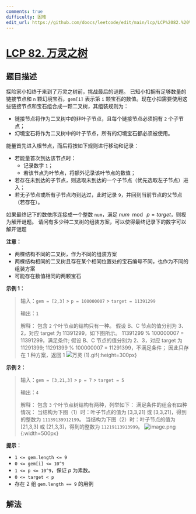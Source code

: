 ```yaml
---
comments: true
difficulty: 困难
edit_url: https://github.com/doocs/leetcode/edit/main/lcp/LCP%2082.%20%E4%B8%87%E7%81%B5%E4%B9%8B%E6%A0%91/README.md
---
```


<!-- problem:start -->

# [LCP 82. 万灵之树](https://leetcode.cn/problems/cnHoX6)

## 题目描述

<!-- description:start -->

探险家小扣终于来到了万灵之树前，挑战最后的谜题。
已知小扣拥有足够数量的链接节点和 `n` 颗幻境宝石，`gem[i]` 表示第 `i` 颗宝石的数值。现在小扣需要使用这些链接节点和宝石组合成一颗二叉树，其组装规则为：

-   链接节点将作为二叉树中的非叶子节点，且每个链接节点必须拥有 `2` 个子节点；
-   幻境宝石将作为二叉树中的叶子节点，所有的幻境宝石都必须被使用。

能量首先进入根节点，而后将按如下规则进行移动和记录：

-   若能量首次到达该节点时：
    -   记录数字 `1`；
    -   若该节点为叶节点，将额外记录该叶节点的数值；
-   若存在未到达的子节点，则选取未到达的一个子节点（优先选取左子节点）进入；
-   若无子节点或所有子节点均到达过，此时记录 `9`，并回到当前节点的父节点（若存在）。

如果最终记下的数依序连接成一个整数 `num`，满足 $num \mod~p=target$，则视为解开谜题。
请问有多少种二叉树的组装方案，可以使得最终记录下的数字可以解开谜题

**注意：**

-   两棵结构不同的二叉树，作为不同的组装方案
-   两棵结构相同的二叉树且存在某个相同位置处的宝石编号不同，也作为不同的组装方案
-   可能存在数值相同的两颗宝石

**示例 1：**

> 输入：`gem = [2,3]` > `p = 100000007` > `target = 11391299`
>
> 输出：`1`
>
> 解释：
> 包含 `2` 个叶节点的结构只有一种。
> 假设 B、C 节点的值分别为 3、2，对应 target 为 11391299，如下图所示。
> 11391299 % 100000007 = 11391299，满足条件;
> 假设 B、C 节点的值分别为 2、3，对应 target 为 11291399;
> 11291399 % 100000007 = 11291399，不满足条件；
> 因此只存在 1 种方案，返回 1
> ![万灵 (1).gif](<https://fastly.jsdelivr.net/gh/doocs/leetcode@main/lcp/LCP%2082.%20%E4%B8%87%E7%81%B5%E4%B9%8B%E6%A0%91/images/1682397079-evMssw-%E4%B8%87%E7%81%B5%20(1).gif>){:height=300px}

**示例 2：**

> 输入：`gem = [3,21,3]` > `p = 7` > `target = 5`
>
> 输出：`4`
>
> 解释：
> 包含 `3` 个叶节点树结构有两种，列举如下：
> 满足条件的组合有四种情况：
> 当结构为下图（1）时：叶子节点的值为 [3,3,21] 或 [3,3,21]，得到的整数为 `11139139912199`。
> 当结构为下图（2）时：叶子节点的值为 [21,3,3] 或 [21,3,3]，得到的整数为 `11219113913999`。
> ![image.png](https://fastly.jsdelivr.net/gh/doocs/leetcode@main/lcp/LCP%2082.%20%E4%B8%87%E7%81%B5%E4%B9%8B%E6%A0%91/images/1682322894-vfqJIV-image.png){:width=500px}

**提示：**

-   `1 <= gem.length <= 9`
-   `0 <= gem[i] <= 10^9`
-   `1 <= p <= 10^9`，保证 $p$ 为素数。
-   `0 <= target < p`
-   存在 2 组 `gem.length == 9` 的用例

<!-- description:end -->

## 解法

<!-- solution:start -->

<!-- problem:end -->
